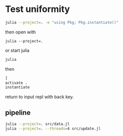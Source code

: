 # Test uniformity

```bash
julia --project=. -e "using Pkg; Pkg.instantiate()"
```

then open with

```
julia --project=.
```

or start julia

```bash
julia
```

then

```julia
]
activate .
instantiate
```

return to input repl with back key.

## pipeline

```bash
julia --project=. src/data.jl
julia --project=. --threads=4 src/update.jl
```
